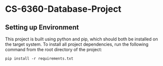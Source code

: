 # CS-6360-Database-Project

## Setting up Environment

This project is built using python and pip, which should both be installed on the target system. To install all project dependencies, run the following command from the root directory of the project:

```
pip install -r requirements.txt
```
